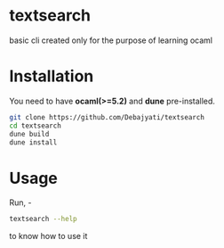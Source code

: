 # textsearch
basic cli created only for the purpose of learning ocaml

# Installation
You need to have **ocaml(>=5.2)** and **dune** pre-installed.
```bash
git clone https://github.com/Debajyati/textsearch
cd textsearch
dune build
dune install
```
# Usage
Run, - 
```bash
textsearch --help
```
to know how to use it 
